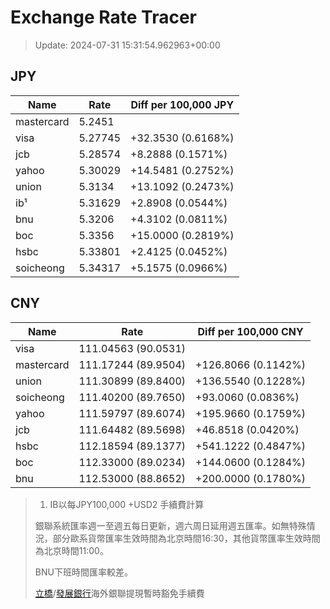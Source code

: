# Exchange Rate Tracer

> Update: 2024-07-31 15:31:54.962963+00:00

## JPY

| Name       |    Rate | Diff per 100,000 JPY   |
|------------|---------|------------------------|
| mastercard | 5.2451  |                        |
| visa       | 5.27745 | +32.3530 (0.6168%)     |
| jcb        | 5.28574 | +8.2888 (0.1571%)      |
| yahoo      | 5.30029 | +14.5481 (0.2752%)     |
| union      | 5.3134  | +13.1092 (0.2473%)     |
| ib¹        | 5.31629 | +2.8908 (0.0544%)      |
| bnu        | 5.3206  | +4.3102 (0.0811%)      |
| boc        | 5.3356  | +15.0000 (0.2819%)     |
| hsbc       | 5.33801 | +2.4125 (0.0452%)      |
| soicheong  | 5.34317 | +5.1575 (0.0966%)      |

## CNY

| Name       | Rate                | Diff per 100,000 CNY   |
|------------|---------------------|------------------------|
| visa       | 111.04563	(90.0531) |                        |
| mastercard | 111.17244	(89.9504) | +126.8066 (0.1142%)    |
| union      | 111.30899	(89.8400) | +136.5540 (0.1228%)    |
| soicheong  | 111.40200	(89.7650) | +93.0060 (0.0836%)     |
| yahoo      | 111.59797	(89.6074) | +195.9660 (0.1759%)    |
| jcb        | 111.64482	(89.5698) | +46.8518 (0.0420%)     |
| hsbc       | 112.18594	(89.1377) | +541.1222 (0.4847%)    |
| boc        | 112.33000	(89.0234) | +144.0600 (0.1284%)    |
| bnu        | 112.53000	(88.8652) | +200.0000 (0.1780%)    |


> 1. IB以每JPY100,000 +USD2 手續費計算
>
> 銀聯系統匯率週一至週五每日更新，週六周日延用週五匯率。如無特殊情況，部分歐系貨幣匯率生效時間為北京時間16:30，其他貨幣匯率生效時間為北京時間11:00。
>
> BNU下班時間匯率較差。
>
> [立橋](https://www.wlbank.com.mo/uploads/ueditor/file/20181211/1544536513900230.pdf)/[發展銀行](https://www.mdb.com.mo/Service_Charges_20230728.pdf)海外銀聯提現暫時豁免手續費

